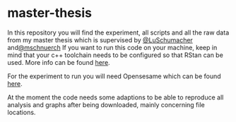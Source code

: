 # master-thesis
In this repository you will find the experiment, all scripts and all the raw data from my master thesis which is supervised by [@LuSchumacher](https://github.com/LuSchumacher) and[@mschnuerch](https://github.com/mschnuerch)
If you want to run this code on your machine, keep in mind that your c++ toolchain needs to be configured so that RStan can be used. More info can be found [here](https://github.com/stan-dev/rstan/wiki/RStan-Getting-Started).

For the experiment to run you will need Opensesame which can be found [here](https://osdoc.cogsci.nl/3.3/).

At the moment the code needs some adaptions to be able to reproduce all analysis and graphs after being downloaded, mainly concerning file locations.

